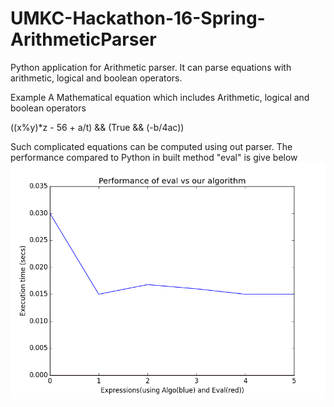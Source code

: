 # UMKC-Hackathon-16-Spring-ArithmeticParser
Python application for Arithmetic parser. It can parse equations with arithmetic, logical and boolean operators.

Example
A Mathematical equation which includes Arithmetic, logical and boolean operators 

((x%y)*z - 56 + a/t) && (True && (-b/4ac))

Such complicated equations can be computed using out parser. 
The performance compared to Python in built method "eval" is give below
![alt tag](https://raw.githubusercontent.com/mrabhiram/UMKC-Hackathon-16-Spring-ArithmeticParser/master/Hackathon16/PerformanceGraph.png)
